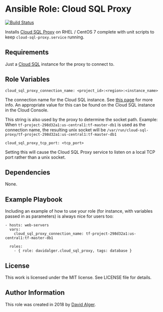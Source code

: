 # Ansible Role: Cloud SQL Proxy

[![Build Status](https://travis-ci.org/davidalger/ansible-role-cloud-sql-proxy.svg?branch=master)](https://travis-ci.org/davidalger/ansible-role-cloud-sql-proxy)


Installs [Cloud SQL Proxy](https://cloud.google.com/sql/docs/mysql/sql-proxy) on RHEL / CentOS 7 complete with unit scripts to keep `cloud-sql-proxy.service` running.

## Requirements

Just a [Cloud SQL](https://cloud.google.com/sql/docs/) instance for the proxy to connect to.

## Role Variables

    cloud_sql_proxy_connection_name: <project_id>:<region>:<instance_name>

The connection name for the Cloud SQL instance. See [this page](https://cloud.google.com/sql/docs/mysql/sql-proxy#tips) for more info. An appropriate value for this can be found on the Cloud SQL instance in the Cloud Console.

This string is also used by the proxy to determine the socket path. Example: When `tf-project-298d32a1:us-central1:tf-master-db1` is used as the connection name, the resulting unix socket will be `/var/run/cloud-sql-proxy/tf-project-298d32a1:us-central1:tf-master-db1`

    cloud_sql_proxy_tcp_port: <tcp_port>

Setting this will cause the Cloud SQL Proxy service to listen on a local TCP port rather than a unix socket.

## Dependencies

None.

## Example Playbook

Including an example of how to use your role (for instance, with variables passed in as parameters) is always nice for users too:

    - hosts: web-servers
      vars:
        cloud_sql_proxy_connection_name: tf-project-298d32a1:us-central1:tf-master-db1
    
      roles:
        - { role: davidalger.cloud_sql_proxy, tags: database }

## License

This work is licensed under the MIT license. See LICENSE file for details.

## Author Information

This role was created in 2018 by [David Alger](http://davidalger.com/).
